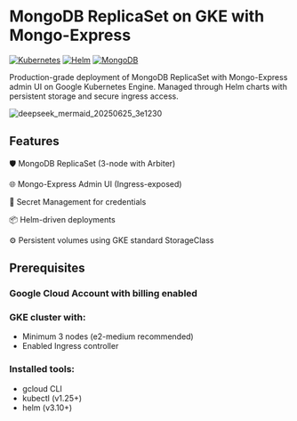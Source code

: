 # MongoDB ReplicaSet on GKE with Mongo-Express

[![Kubernetes](https://img.shields.io/badge/Kubernetes-v1.27+-326CE5?logo=kubernetes&logoColor=white)](https://kubernetes.io/)
[![Helm](https://img.shields.io/badge/Helm-v3.10+-0F1689?logo=helm&logoColor=white)](https://helm.sh/)
[![MongoDB](https://img.shields.io/badge/MongoDB-7.0+-47A248?logo=mongodb&logoColor=white)](https://www.mongodb.com/)

Production-grade deployment of MongoDB ReplicaSet with Mongo-Express admin UI on Google Kubernetes Engine. Managed through Helm charts with persistent storage and secure ingress access.

![deepseek_mermaid_20250625_3e1230](https://github.com/user-attachments/assets/71de462d-3000-4e71-8999-d8bacd0cf08c)

## Features
🛡️ MongoDB ReplicaSet (3-node with Arbiter)

🌐 Mongo-Express Admin UI (Ingress-exposed)

🔐 Secret Management for credentials

📦 Helm-driven deployments

⚙️ Persistent volumes using GKE standard StorageClass

## Prerequisites
### Google Cloud Account with billing enabled
### GKE cluster with:
 * Minimum 3 nodes (e2-medium recommended)
 * Enabled Ingress controller

### Installed tools:
* gcloud CLI
* kubectl (v1.25+)
* helm (v3.10+)



